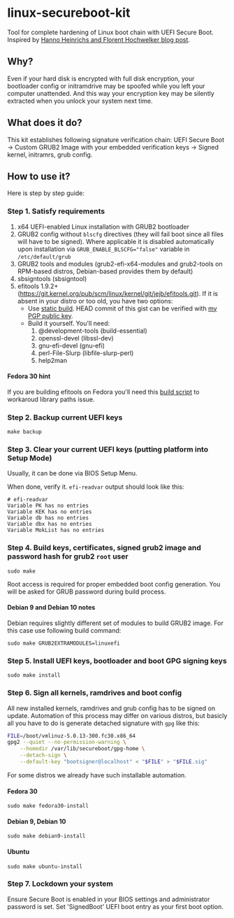 # linux-secureboot-kit
Tool for complete hardening of Linux boot chain with UEFI Secure Boot. Inspired by [Hanno Heinrichs and Florent Hochwelker blog post](https://www.crowdstrike.com/blog/enhancing-secure-boot-chain-on-fedora-29/).

## Why?

Even if your hard disk is encrypted with full disk encryption, your bootloader config or initramdrive may be spoofed while you left your computer unattended. And this way your encryption key may be silently extracted when you unlock your system next time.

## What does it do?

This kit establishes following signature verification chain: UEFI Secure Boot -> Custom GRUB2 Image with your embedded verification keys -> Signed kernel, initramrs, grub config.

## How to use it?

Here is step by step guide:

### Step 1. Satisfy requirements

1. x64 UEFI-enabled Linux installation with GRUB2 bootloader
2. GRUB2 config without `blscfg` directives (they will fail boot since all files will have to be signed). Where applicable it is disabled automatically upon installation via `GRUB_ENABLE_BLSCFG="false"` variable in `/etc/default/grub`
3. GRUB2 tools and modules (grub2-efi-x64-modules and grub2-tools on RPM-based distros, Debian-based provides them by default)
4. sbsigntools (sbsigntool)
5. efitools 1.9.2+ (https://git.kernel.org/pub/scm/linux/kernel/git/jejb/efitools.git). If it is absent in your distro or too old, you have two options:
   * Use [static build](https://gist.github.com/Snawoot/1937d5bc76d7b0a29f2039aa679c0449). HEAD commit of this gist can be verified with [my PGP public key](https://keybase.io/yarmak/pgp_keys.asc).
   * Build it yourself. You'll need:
     1. @development-tools (build-essential)
     2. openssl-devel (libssl-dev)
     3. gnu-efi-devel (gnu-efi)
     4. perl-File-Slurp (libfile-slurp-perl)
     5. help2man

#### Fedora 30 hint

If you are building efitools on Fedora you'll need this [build script](https://gist.github.com/Snawoot/9cbad8a381b241c5bac5669d00f20620) to workaroud library paths issue.

### Step 2. Backup current UEFI keys

```
make backup
```

### Step 3. Clear your current UEFI keys (putting platform into Setup Mode)

Usually, it can be done via BIOS Setup Menu.

When done, verify it. `efi-readvar` output should look like this:

```
# efi-readvar
Variable PK has no entries
Variable KEK has no entries
Variable db has no entries
Variable dbx has no entries
Variable MokList has no entries
```

### Step 4. Build keys, certificates, signed grub2 image and password hash for grub2 `root` user 

```
sudo make
```

Root access is required for proper embedded boot config generation. You will be asked for GRUB password during build process.

#### Debian 9 and Debian 10 notes

Debian requires slightly different set of modules to build GRUB2 image. For this case use following build command:

```
sudo make GRUB2EXTRAMODULES=linuxefi
```

### Step 5. Install UEFI keys, bootloader and boot GPG signing keys

```
sudo make install
```

### Step 6. Sign all kernels, ramdrives and boot config

All new installed kernels, ramdrives and grub config has to be signed on update. Automation of this process may differ on various distros, but basicly all you have to do is generate detached signature with `gpg` like this:

```sh
FILE=/boot/vmlinuz-5.0.13-300.fc30.x86_64
gpg2 --quiet --no-permission-warning \
    --homedir /var/lib/secureboot/gpg-home \
    --detach-sign \
    --default-key "bootsigner@localhost" < "$FILE" > "$FILE.sig"
```

For some distros we already have such installable automation.

#### Fedora 30

```
sudo make fedora30-install
```

#### Debian 9, Debian 10

```
sudo make debian9-install
```

#### Ubuntu

```
sudo make ubuntu-install
```

### Step 7. Lockdown your system

Ensure Secure Boot is enabled in your BIOS settings and administrator password is set. Set 'SignedBoot' UEFI boot entry as your first boot option.

